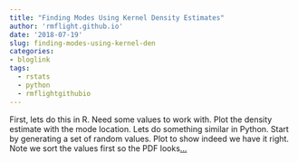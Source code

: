 ```yaml
---
title: "Finding Modes Using Kernel Density Estimates"
author: 'rmflight.github.io'
date: '2018-07-19'
slug: finding-modes-using-kernel-den
categories:
- bloglink
tags:
  - rstats
  - python
  - rmflightgithubio
---
```


First, lets do this in R. Need some values to work with. Plot the density estimate with the mode location. Lets do something similar in Python. Start by generating a set of random values. Plot to show indeed we have it right. Note we sort the values first so the PDF looks[... <i class="fas fa-external-link-alt"></i>](http://rmflight.github.io/post/finding-modes-using-kernel-density-estimates/)

